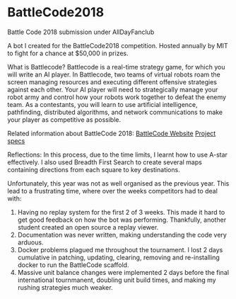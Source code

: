 # BattleCode2018
Battle Code 2018 submission under AllDayFanclub

A bot I created for the BattleCode2018 competition. Hosted annually by MIT to fight for a chance at $50,000 in prizes.

What is Battlecode?
Battlecode is a real-time strategy game, for which you will write an AI player. In Battlecode, two teams of virtual robots roam the screen managing resources and executing different offensive strategies against each other. Your AI player will need to strategically manage your robot army and control how your robots work together to defeat the enemy team. As a contestants, you will learn to use artificial intelligence, pathfinding, distributed algorithms, and network communications to make your player as competitive as possible.

Related information about BattleCode 2018:
[BattleCode Website](https://www.battlecode.org/#/)
[Project specs](https://s3.amazonaws.com/battlecode-2018/specs/battlecode-specs-2018.html)

Reflections:
In this process, due to the time limits, I learnt how to use A-star effectively. I also used Breadth First Search to create several maps containing directions from each square to key destinations.

Unfortunately, this year was not as well organised as the previous year. This lead to a frustrating time, where over the weeks competitors had to deal with:
1.  Having no replay system for the first 2 of 3 weeks. This made it hard to get good feedback on how the bot was performing. Thankfully, another student created an open source a replay viewer.
2.  Documentation was never written, making understanding the code very arduous.
3.  Docker problems plagued me throughout the tournament. I lost 2 days cumulative in patching, updating, clearing, removing and re-installing docker to run the BattleCode scaffold.
4.  Massive unit balance changes were implemented 2 days before the final international tournmanent, doubling unit build times, and making my rushing strategies much weaker. 
